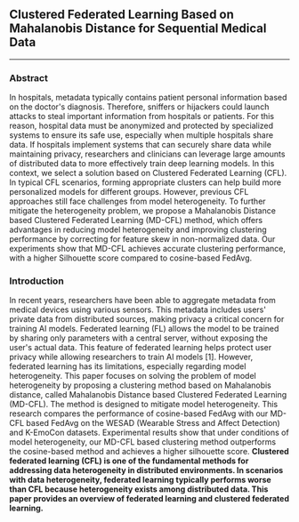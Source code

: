 
## Clustered Federated Learning Based on Mahalanobis Distance for Sequential Medical Data
____

### Abstract
In hospitals, metadata typically contains patient personal information based on the doctor's diagnosis.
Therefore, sniffers or hijackers could launch attacks to steal important information from hospitals or patients.
For this reason, hospital data must be anonymized and protected by specialized systems to ensure its safe use,
especially when multiple hospitals share data. If hospitals implement systems that can securely share data while
maintaining privacy, researchers and clinicians can leverage large amounts of distributed data to more
effectively train deep learning models. In this context, we select a solution based on Clustered Federated
Learning (CFL). In typical CFL scenarios, forming appropriate clusters can help build more personalized
models for different groups. However, previous CFL approaches still face challenges from model
heterogeneity. To further mitigate the heterogeneity problem, we propose a Mahalanobis Distance based
Clustered Federated Learning (MD-CFL) method, which offers advantages in reducing model heterogeneity
and improving clustering performance by correcting for feature skew in non-normalized data. Our experiments
show that MD-CFL achieves accurate clustering performance, with a higher Silhouette score compared to
cosine-based FedAvg.

### Introduction
In recent years, researchers have been able to aggregate metadata from medical devices using various
sensors. This metadata includes users' private data from distributed sources, making privacy a critical
concern for training AI models. Federated learning (FL) allows the model to be trained by sharing only
parameters with a central server, without exposing the user's actual data. This feature of federated learning
helps protect user privacy while allowing researchers to train AI models [1]. However, federated learning
has its limitations, especially regarding model heterogeneity. This paper focuses on solving the problem
of model heterogeneity by proposing a clustering method based on Mahalanobis distance, called
Mahalanobis Distance based Clustered Federated Learning (MD-CFL). The method is designed to
mitigate model heterogeneity. This research compares the performance of cosine-based FedAvg with our
MD-CFL based FedAvg on the WESAD (Wearable Stress and Affect Detection) and K-EmoCon datasets.
Experimental results show that under conditions of model heterogeneity, our MD-CFL based clustering
method outperforms the cosine-based method and achieves a higher silhouette score.
__Clustered federated learning (CFL) is one of the fundamental methods for addressing data heterogeneity
in distributed environments. In scenarios with data heterogeneity, federated learning typically performs
worse than CFL because heterogeneity exists among distributed data. This paper provides an overview
of federated learning and clustered federated learning.__